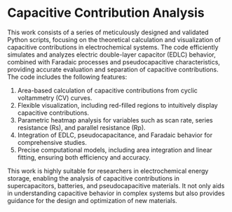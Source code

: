 # Capacitive Contribution Analysis

This work consists of a series of meticulously designed and validated Python scripts, focusing on the theoretical calculation and visualization of capacitive contributions in electrochemical systems. The code efficiently simulates and analyzes electric double-layer capacitor (EDLC) behavior, combined with Faradaic processes and pseudocapacitive characteristics, providing accurate evaluation and separation of capacitive contributions. The code includes the following features:

1. Area-based calculation of capacitive contributions from cyclic voltammetry (CV) curves.
2. Flexible visualization, including red-filled regions to intuitively display capacitive contributions.
3. Parametric heatmap analysis for variables such as scan rate, series resistance (Rs), and parallel resistance (Rp).
4. Integration of EDLC, pseudocapacitance, and Faradaic behavior for comprehensive studies.
5. Precise computational models, including area integration and linear fitting, ensuring both efficiency and accuracy.

This work is highly suitable for researchers in electrochemical energy storage, enabling the analysis of capacitive contributions in supercapacitors, batteries, and pseudocapacitive materials. It not only aids in understanding capacitive behavior in complex systems but also provides guidance for the design and optimization of new materials.
